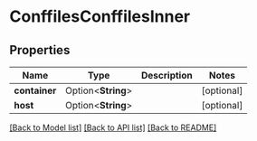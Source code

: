 # ConffilesConffilesInner

## Properties

Name | Type | Description | Notes
------------ | ------------- | ------------- | -------------
**container** | Option<**String**> |  | [optional]
**host** | Option<**String**> |  | [optional]

[[Back to Model list]](../README.md#documentation-for-models) [[Back to API list]](../README.md#documentation-for-api-endpoints) [[Back to README]](../README.md)


